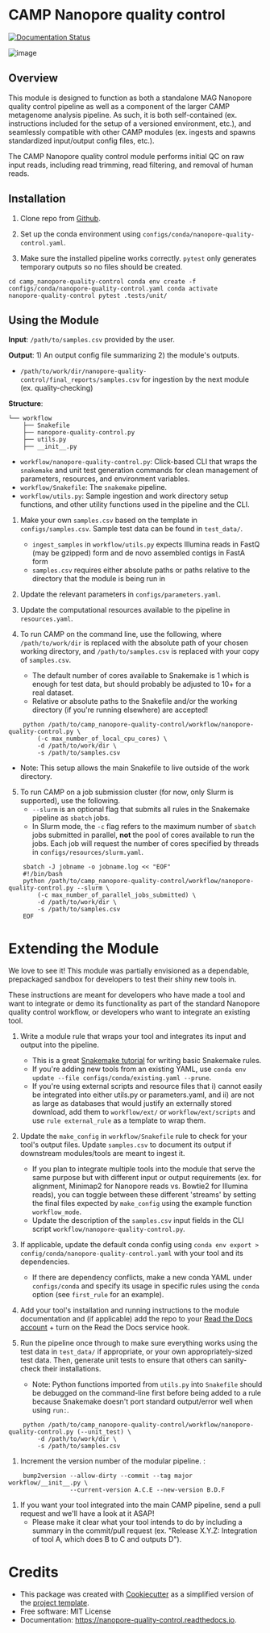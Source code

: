 
# CAMP Nanopore quality control

[![Documentation Status](https://readthedocs.org/projects/camp-nanopore-quality-control/badge/?version=latest)](https://camp-nanopore-quality-control.readthedocs.io/en/latest/?version=latest)

![image](https://img.shields.io/badge/version-0.1.0-brightgreen)

## Overview

This module is designed to function as both a standalone MAG Nanopore quality control pipeline as well as a component of the larger CAMP metagenome analysis pipeline. As such, it is both self-contained (ex. instructions included for the setup of a versioned environment, etc.), and seamlessly compatible with other CAMP modules (ex. ingests and spawns standardized input/output config files, etc.).

The CAMP Nanopore quality control module performs initial QC on raw input reads, including read trimming, read filtering, and removal of human reads.

<!-- Add longer description of your workflow's algorithmic contents -->

## Installation

1.  Clone repo from [Github](https://github.com/MetaSUB-CAMP/camp_nanopore-quality-control).
2.  Set up the conda environment using `configs/conda/nanopore-quality-control.yaml`.

1.  Make sure the installed pipeline works correctly. `pytest` only generates temporary outputs so no files should be created. 

```
cd camp_nanopore-quality-control conda env create -f
configs/conda/nanopore-quality-control.yaml conda activate
nanopore-quality-control pytest .tests/unit/
```

## Using the Module

**Input**: `/path/to/samples.csv` provided by the user.

**Output**: 1) An output config file summarizing 2) the module's outputs.

- `/path/to/work/dir/nanopore-quality-control/final_reports/samples.csv` for ingestion by the next module (ex. quality-checking)

<!-- Add description of your workflow's output files -->

**Structure**: 
```
└── workflow
    ├── Snakefile
    ├── nanopore-quality-control.py
    ├── utils.py
    ├── __init__.py
```

- `workflow/nanopore-quality-control.py`: Click-based CLI that wraps the `snakemake` and unit test generation commands for clean management of parameters, resources, and environment variables. 
- `workflow/Snakefile`: The `snakemake` pipeline. 
- `workflow/utils.py`: Sample ingestion and work directory setup functions, and other utility functions used in the pipeline and the CLI.

1.  Make your own `samples.csv` based on the template in `configs/samples.csv`. Sample test data can be found in `test_data/`.  
    -   `ingest_samples` in `workflow/utils.py` expects Illumina reads in FastQ (may be gzipped) form and de novo assembled contigs in FastA form
    -   `samples.csv` requires either absolute paths or paths relative to the directory that the module is being run in

2.  Update the relevant parameters in `configs/parameters.yaml`.

3.  Update the computational resources available to the pipeline in `resources.yaml`.

4. To run CAMP on the command line, use the following, where `/path/to/work/dir` is replaced with the absolute path of your chosen working directory, and `/path/to/samples.csv` is replaced with your copy of `samples.csv`.  
    - The default number of cores available to Snakemake is 1 which is enough for test data, but should probably be adjusted to 10+ for a real dataset.
   -   Relative or absolute paths to the Snakefile and/or the working directory (if you're running elsewhere) are accepted!

```
    python /path/to/camp_nanopore-quality-control/workflow/nanopore-quality-control.py \
        (-c max_number_of_local_cpu_cores) \
        -d /path/to/work/dir \
        -s /path/to/samples.csv
```
-   Note: This setup allows the main Snakefile to live outside of the
    work directory.

5. To run CAMP on a job submission cluster (for now, only Slurm is supported), use the following.  
    - `--slurm` is an optional flag that submits all rules in the Snakemake pipeline as `sbatch` jobs.
   - In Slurm mode, the `-c` flag refers to the maximum number of `sbatch` jobs submitted in parallel, **not** the pool of cores available to run the jobs. Each job will request the number of cores specified by threads in `configs/resources/slurm.yaml`.

```
    sbatch -J jobname -o jobname.log << "EOF"
    #!/bin/bash
    python /path/to/camp_nanopore-quality-control/workflow/nanopore-quality-control.py --slurm \
        (-c max_number_of_parallel_jobs_submitted) \
        -d /path/to/work/dir \
        -s /path/to/samples.csv
    EOF
```

# Extending the Module

We love to see it! This module was partially envisioned as a dependable, prepackaged sandbox for developers to test their shiny new tools in.

These instructions are meant for developers who have made a tool and want to integrate or demo its functionality as part of the standard Nanopore quality control workflow, or developers who want to integrate an existing tool.

1.  Write a module rule that wraps your tool and integrates its input and output into the pipeline.  
    -   This is a great [Snakemake tutorial](https://bluegenes.github.io/hpc-snakemake-tips/) for writing basic Snakemake rules.
    -   If you're adding new tools from an existing YAML, use `conda env update --file configs/conda/existing.yaml --prune`.
    -   If you're using external scripts and resource files that i) cannot easily be integrated into either utils.py or parameters.yaml, and ii) are not as large as databases that would justify an externally stored download, add them to `workflow/ext/` or `workflow/ext/scripts` and use `rule external_rule` as a template to wrap them.

2.  Update the `make_config` in `workflow/Snakefile` rule to check for your tool's output files. Update `samples.csv` to document its output if downstream modules/tools are meant to ingest it.  
    - If you plan to integrate multiple tools into the module that serve the same purpose but with different input or output requirements (ex. for alignment, Minimap2 for Nanopore reads vs. Bowtie2 for Illumina reads), you can toggle between these different 'streams' by setting the final files expected by `make_config` using the example function `workflow_mode`.
    - Update the description of the `samples.csv` input fields in the CLI script `workflow/nanopore-quality-control.py`.

3.  If applicable, update the default conda config using `conda env export > config/conda/nanopore-quality-control.yaml` with your tool and its dependencies.  
    -   If there are dependency conflicts, make a new conda YAML under `configs/conda` and specify its usage in specific rules using the `conda` option (see `first_rule` for an example).

4.  Add your tool's installation and running instructions to the module documentation and (if applicable) add the repo to your [Read the Docs account](https://readthedocs.org/) + turn on the Read the Docs service hook.

5. Run the pipeline once through to make sure everything works using the test data in `test_data/` if appropriate, or your own appropriately-sized test data. Then, generate unit tests to ensure that others can sanity-check their installations.  
   - Note: Python functions imported from `utils.py` into `Snakefile` should be debugged on the command-line first before being added to a rule because Snakemake doesn't port standard output/error well when using `run:`.

```
    python /path/to/camp_nanopore-quality-control/workflow/nanopore-quality-control.py (--unit_test) \
        -d /path/to/work/dir \
        -s /path/to/samples.csv
```

1. Increment the version number of the modular pipeline. :
```
    bump2version --allow-dirty --commit --tag major workflow/__init__.py \
                 --current-version A.C.E --new-version B.D.F
```

1.  If you want your tool integrated into the main CAMP pipeline, send a pull request and we'll have a look at it ASAP!  
    -   Please make it clear what your tool intends to do by including a summary in the commit/pull request (ex. "Release X.Y.Z: Integration of tool A, which does B to C and outputs D").

 <!-- Bugs ----Put known ongoing problems here  -->
# Credits

-   This package was created with
    [Cookiecutter](https://github.com/cookiecutter/cookiecutter) as a simplified version of the [project template](https://github.com/audreyr/cookiecutter-pypackage).
-   Free software: MIT License
-   Documentation: <https://nanopore-quality-control.readthedocs.io>.